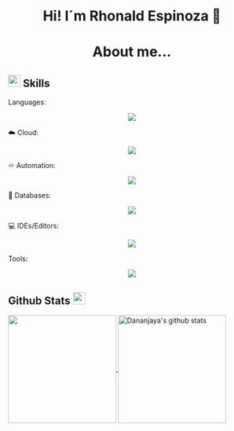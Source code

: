 <h1 align="center">
  Hi! I´m Rhonald Espinoza 👋
</h1>

<h1 align="center">
  About me...
</h1>

## <img src="https://media2.giphy.com/media/QssGEmpkyEOhBCb7e1/giphy.gif?cid=ecf05e47a0n3gi1bfqntqmob8g9aid1oyj2wr3ds3mg700bl&rid=giphy.gif" width ="25"><b> Skills</b>

Languages:

<p align="center">
  <a href="https://skillicons.dev">
    <img src="https://skillicons.dev/icons?i=python,php,javascript,html,bootstrap" />
  </a>
</p>

☁️ Cloud:

<p align="center">
  <a href="https://skillicons.dev">
    <img src="https://skillicons.dev/icons?i=azure" />
  </a>
</p>

♾️ Automation:

<p align="center">
  <a href="https://skillicons.dev">
    <img src="https://skillicons.dev/icons?i=ansible,regex,selenium,git" />
  </a>
</p>

💾 Databases:

<p align="center">
  <a href="https://skillicons.dev">
    <img src="https://skillicons.dev/icons?i=mysql,mongodb" />
  </a>
</p>

💻 IDEs/Editors:

<p align="center">
  <a href="https://skillicons.dev">
    <img src="https://skillicons.dev/icons?i=vscode" />
  </a>
</p>

Tools: 

<p align="center">
  <a href="https://skillicons.dev">
    <img src="https://skillicons.dev/icons?i=postman,grafana" />
  </a>
</p>

## Github Stats <img src="https://media.giphy.com/media/cj87CxfRtrUifF3Ryk/giphy.gif" width="25px">
<a href="https://github.com/Rhonald16">
  <img align="center" src="https://github-readme-stats.vercel.app/api/top-langs/?username=Rhonald16&show_icons=true&theme=dark&langs_count=8&count_private=true&card_width=280" height="220px"/>
</a>
<a href="https://github.com/Rhonald16">
 <img align="center" src="https://github-readme-stats.vercel.app/api?username=Rhonald16&count_private=true&hide=stars&show_icons=true&theme=dark&line_height=27"  alt="Dananjaya's github stats" height="220px" />
</a>


<!--
**Rhonald16/Rhonald16** is a ✨ _special_ ✨ repository because its `README.md` (this file) appears on your GitHub profile.

Here are some ideas to get you started:

- 🔭 I’m currently working on ...
- 🌱 I’m currently learning ...
- 👯 I’m looking to collaborate on ...
- 🤔 I’m looking for help with ...
- 💬 Ask me about ...
- 📫 How to reach me: ...
- 😄 Pronouns: ...
- ⚡ Fun fact: ...
-->


